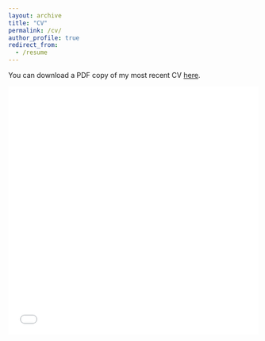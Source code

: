 ```yaml
---
layout: archive
title: "CV"
permalink: /cv/
author_profile: true
redirect_from:
  - /resume
---
```


You can download a PDF copy of my most recent CV [here](/files/CV.pdf).

<iframe src="/files/CV.pdf" width="100%" height="500" frameborder="no" border="0" marginwidth="0" marginheight="0"></iframe>
